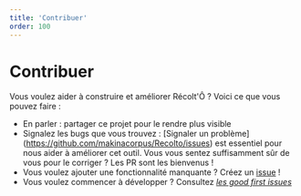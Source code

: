 ```yaml
---
title: 'Contribuer'
order: 100
---
```



# Contribuer

Vous voulez aider à construire et améliorer Récolt'Ô ? Voici ce que vous pouvez faire :
- En parler : partager ce projet pour le rendre plus visible
- Signalez les bugs que vous trouvez : [Signaler un problème] (https://github.com/makinacorpus/Recolto/issues) est essentiel pour nous aider à améliorer cet outil. Vous vous sentez suffisamment sûr de vous pour le corriger ? Les PR sont les bienvenus !
- Vous voulez ajouter une fonctionnalité manquante ? Créez un [issue](https://github.com/makinacorpus/Recolto/issues) !
- Vous voulez commencer à développer ? Consultez [*les good first issues*](https://github.com/makinacorpus/recolto/issues?q=is%3Aopen+is%3Aissue+label%3A%22good+first+issue%22)